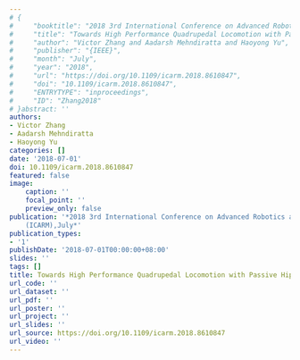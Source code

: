 ```yaml
---
# {
#     "booktitle": "2018 3rd International Conference on Advanced Robotics and Mechatronics ({ICARM})",
#     "title": "Towards High Performance Quadrupedal Locomotion with Passive Hip Joint Compliance",
#     "author": "Victor Zhang and Aadarsh Mehndiratta and Haoyong Yu",
#     "publisher": "{IEEE}",
#     "month": "July",
#     "year": "2018",
#     "url": "https://doi.org/10.1109/icarm.2018.8610847",
#     "doi": "10.1109/icarm.2018.8610847",
#     "ENTRYTYPE": "inproceedings",
#     "ID": "Zhang2018"
# }abstract: ''
authors:
- Victor Zhang
- Aadarsh Mehndiratta
- Haoyong Yu
categories: []
date: '2018-07-01'
doi: 10.1109/icarm.2018.8610847
featured: false
image:
    caption: ''
    focal_point: ''
    preview_only: false
publication: '*2018 3rd International Conference on Advanced Robotics and Mechatronics
    (ICARM),July*'
publication_types:
- '1'
publishDate: '2018-07-01T00:00:00+08:00'
slides: ''
tags: []
title: Towards High Performance Quadrupedal Locomotion with Passive Hip Joint Compliance
url_code: ''
url_dataset: ''
url_pdf: ''
url_poster: ''
url_project: ''
url_slides: ''
url_source: https://doi.org/10.1109/icarm.2018.8610847
url_video: ''
---
```

